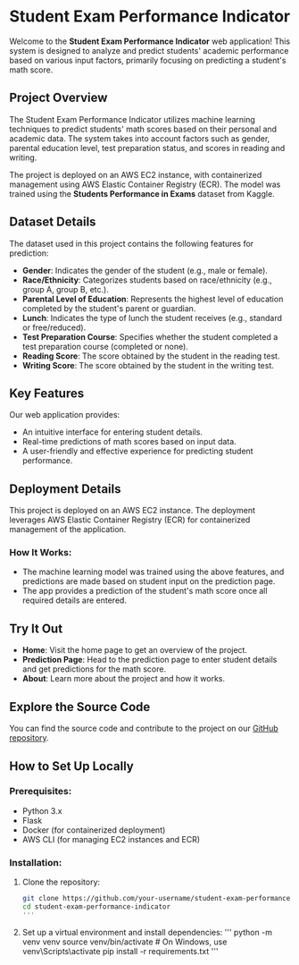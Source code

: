 # Student Exam Performance Indicator

Welcome to the **Student Exam Performance Indicator** web application! This system is designed to analyze and predict students' academic performance based on various input factors, primarily focusing on predicting a student's math score.

## Project Overview

The Student Exam Performance Indicator utilizes machine learning techniques to predict students' math scores based on their personal and academic data. The system takes into account factors such as gender, parental education level, test preparation status, and scores in reading and writing.

The project is deployed on an AWS EC2 instance, with containerized management using AWS Elastic Container Registry (ECR). The model was trained using the **Students Performance in Exams** dataset from Kaggle.

## Dataset Details

The dataset used in this project contains the following features for prediction:

- **Gender**: Indicates the gender of the student (e.g., male or female).
- **Race/Ethnicity**: Categorizes students based on race/ethnicity (e.g., group A, group B, etc.).
- **Parental Level of Education**: Represents the highest level of education completed by the student's parent or guardian.
- **Lunch**: Indicates the type of lunch the student receives (e.g., standard or free/reduced).
- **Test Preparation Course**: Specifies whether the student completed a test preparation course (completed or none).
- **Reading Score**: The score obtained by the student in the reading test.
- **Writing Score**: The score obtained by the student in the writing test.

## Key Features

Our web application provides:

- An intuitive interface for entering student details.
- Real-time predictions of math scores based on input data.
- A user-friendly and effective experience for predicting student performance.

## Deployment Details

This project is deployed on an AWS EC2 instance. The deployment leverages AWS Elastic Container Registry (ECR) for containerized management of the application.

### How It Works:
- The machine learning model was trained using the above features, and predictions are made based on student input on the prediction page.
- The app provides a prediction of the student's math score once all required details are entered.

## Try It Out

- **Home**: Visit the home page to get an overview of the project.
- **Prediction Page**: Head to the prediction page to enter student details and get predictions for the math score.
- **About**: Learn more about the project and how it works.

## Explore the Source Code

You can find the source code and contribute to the project on our [GitHub repository](https://github.com/your-username/student-exam-performance-indicator).

## How to Set Up Locally

### Prerequisites:
- Python 3.x
- Flask
- Docker (for containerized deployment)
- AWS CLI (for managing EC2 instances and ECR)

### Installation:
1. Clone the repository:
   ```bash
   git clone https://github.com/your-username/student-exam-performance-indicator.git
   cd student-exam-performance-indicator
   '''
2. Set up a virtual environment and install dependencies:
'''
python -m venv venv
source venv/bin/activate  # On Windows, use venv\Scripts\activate
pip install -r requirements.txt
'''
